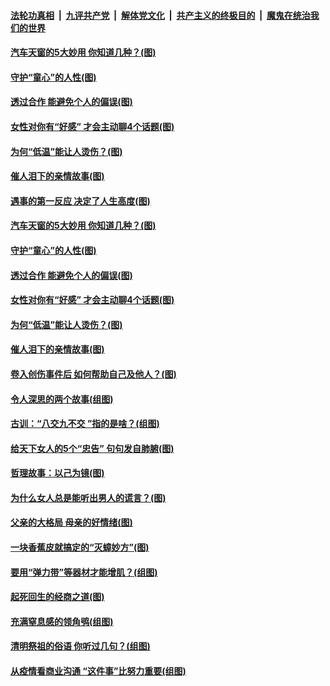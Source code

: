 

####  [法轮功真相](../../../../basic/blob/master/README.md?t=04081931) &nbsp;|&nbsp; [九评共产党](../../../../9ping.md/blob/master/README.md?t=04081931) &nbsp;|&nbsp; [解体党文化](../../../../jtdwh.md/blob/master/README.md?t=04081931)  &nbsp;|&nbsp; [共产主义的终极目的](../../../../gczydzjmd.md/blob/master/README.md?t=04081931) &nbsp;|&nbsp; [魔鬼在统治我们的世界](../../../../mgztzwmdsj.md/blob/master/README.md?t=04081931) 

#### [汽车天窗的5大妙用 你知道几种？(图)](../pages/p8/968072.md?t=04081931) 

#### [守护“童心”的人性(图)](../pages/p8/967253.md?t=04081931) 

#### [透过合作 能避免个人的偏误(图)](../pages/p8/968010.md?t=04081931) 

#### [女性对你有“好感” 才会主动聊4个话题(图)](../pages/p8/968003.md?t=04081931) 

#### [为何“低温”能让人烫伤？(图)](../pages/p8/967929.md?t=04081931) 

#### [催人泪下的亲情故事(图)](../pages/p8/966761.md?t=04081931) 

#### [遇事的第一反应 决定了人生高度(图)](../pages/p8/968109.md?t=04081931) 

#### [汽车天窗的5大妙用 你知道几种？(图)](../pages/p8/968072.md?t=04081931) 

#### [守护“童心”的人性(图)](../pages/p8/967253.md?t=04081931) 

#### [透过合作 能避免个人的偏误(图)](../pages/p8/968010.md?t=04081931) 

#### [女性对你有“好感” 才会主动聊4个话题(图)](../pages/p8/968003.md?t=04081931) 

#### [为何“低温”能让人烫伤？(图)](../pages/p8/967929.md?t=04081931) 

#### [催人泪下的亲情故事(图)](../pages/p8/966761.md?t=04081931) 

#### [卷入创伤事件后 如何帮助自己及他人？(图)](../pages/p8/967927.md?t=04081931) 

#### [令人深思的两个故事(组图)](../pages/p8/967484.md?t=04081931) 

#### [古训：“八交九不交 ”指的是啥？(组图)](../pages/p8/967808.md?t=04081931) 

#### [给天下女人的5个“忠告” 句句发自肺腑(图)](../pages/p8/967806.md?t=04081931) 

#### [哲理故事：以己为镜(图)](../pages/p8/967268.md?t=04081931) 

#### [为什么女人总是能听出男人的谎言？(图)](../pages/p8/967812.md?t=04081931) 

#### [父亲的大格局 母亲的好情绪(图)](../pages/p8/967261.md?t=04081931) 

#### [一块香蕉皮就搞定的“灭蟑妙方”(图)](../pages/p8/966957.md?t=04081931) 

#### [要用“弹力带”等器材才能增肌？(组图)](../pages/p8/967661.md?t=04081931) 

#### [起死回生的经商之道(图)](../pages/p8/967492.md?t=04081931) 

#### [充满窒息感的领角鸮(组图)](../pages/p8/967640.md?t=04081931) 

#### [清明祭祖的俗语 你听过几句？(组图)](../pages/p8/965739.md?t=04081931) 

#### [从疫情看商业沟通 “这件事”比努力重要(组图)](../pages/p8/967638.md?t=04081931) 

